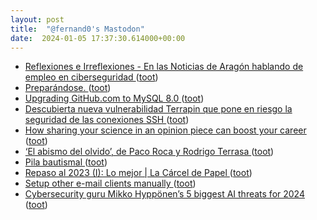 ```yaml
---
layout: post
title:  "@fernand0's Mastodon"
date:  2024-01-05 17:37:30.614000+00:00
---
```

*  [
         Reflexiones e Irreflexiones - En las Noticias de Aragón hablando de empleo en ciberseguridad
       ](http://fernand0.blogalia.com//historias/7880) ([toot](https://mastodon.social/@fernand0/111704555560060693))
*  [Preparándose. ](https://avecesunafoto.wordpress.com/2024/01/05/preparandose) ([toot](https://mastodon.social/@fernand0/111704530230163481))
*  [Upgrading GitHub.com to MySQL 8.0 ](https://github.blog/2023-12-07-upgrading-github-com-to-mysql-8-0) ([toot](https://mastodon.social/@fernand0/111704523235697862))
*  [Descubierta nueva vulnerabilidad Terrapin que pone en riesgo la seguridad de las conexiones SSH ](https://unaaldia.hispasec.com/2024/01/descubierta-nueva-vulnerabilidad-terrapin-que-pone-en-riesgo-la-seguridad-de-las-conexiones-ssh.htm) ([toot](https://mastodon.social/@fernand0/111704233991020256))
*  [How sharing your science in an opinion piece can boost your career ](https://www.nature.com/articles/d41586-023-04091-) ([toot](https://mastodon.social/@fernand0/111704064557307705))
*  [‘El abismo del olvido’, de Paco Roca y Rodrigo Terrasa ](https://comicparatodos.wordpress.com/2024/01/02/el-abismo-del-olvido-de-paco-roca-y-rodrigo-terrasa) ([toot](https://mastodon.social/@fernand0/111703421427631148))
*  [Pila bautismal ](https://www.flickr.com/photos/fernand0/53419813911) ([toot](https://mastodon.social/@fernand0/111703189172810558))
*  [Repaso al 2023 (I): Lo mejor \| La Cárcel de Papel ](https://www.lacarceldepapel.com/2024/01/02/22291) ([toot](https://mastodon.social/@fernand0/111703101730845394))
*  [Setup other e-mail clients manually ](https://kb.mailbox.org/en/private/faq-article/setup-other-e-mail-clients-manuall) ([toot](https://mastodon.social/@fernand0/111702852911918695))
*  [Cybersecurity guru Mikko Hyppönen’s 5 biggest AI threats for 2024 ](https://thenextweb.com/news/mikko-hypponen-5-biggest-ai-cybersecurity-threats-202) ([toot](https://mastodon.social/@fernand0/111702559711128203))
